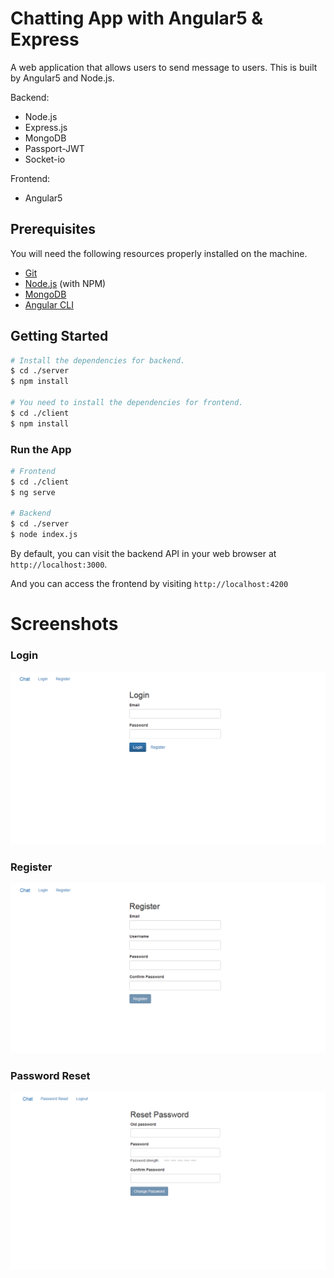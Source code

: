 # Chatting App with Angular5 & Express

A web application that allows users to send message to users. This is built by Angular5 and Node.js.

Backend:

* Node.js
* Express.js
* MongoDB
* Passport-JWT
* Socket-io

Frontend:

* Angular5

## Prerequisites

You will need the following resources properly installed on the machine.

* [Git](https://git-scm.com)
* [Node.js](https://nodejs.org) (with NPM)
* [MongoDB](https://www.mongodb.com)
* [Angular CLI](https://github.com/angular/angular-cli)

## Getting Started

```bash
# Install the dependencies for backend.
$ cd ./server
$ npm install

# You need to install the dependencies for frontend.
$ cd ./client
$ npm install
```

### Run the App

```bash
# Frontend
$ cd ./client
$ ng serve

# Backend
$ cd ./server
$ node index.js
```

By default, you can visit the backend API in your web browser at `http://localhost:3000`.

And you can access the frontend by visiting `http://localhost:4200`

# Screenshots

### Login

![Login](/screens/login.png?raw=true)

### Register

![Register](/screens/register.png?raw=true)

### Password Reset

![Password Reset](/screens/password-reset.png?raw=true)
